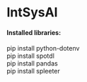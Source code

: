 # IntSysAI

#### Installed libraries:

pip install python-dotenv\
pip install spotdl\
pip install pandas\
pip install spleeter